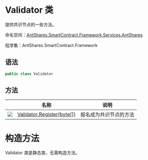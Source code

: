 # Validator 类

提供共识节点的一些方法。

命名空间：[AntShares.SmartContract.Framework.Services.AntShares](../Neo.md)

程序集：AntShares.SmartContract.Framework

## 语法

```c#
public class Validator
```

## 方法

|                                          | 名称                                       | 说明          |
| ---------------------------------------- | ---------------------------------------- | ----------- |
| ![](https://i-msdn.sec.s-msft.com/dynimg/IC91302.jpeg) | [Validator.Register(byte[])](Validator/Register.md) | 报名成为共识节点的方法 |


# 构造方法

Validator 类是静态类，无需构造方法。